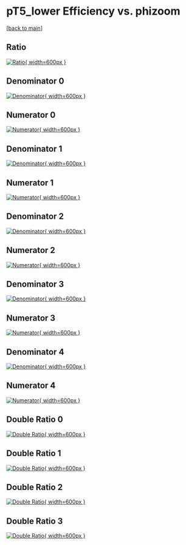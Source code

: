 # pT5_lower Efficiency vs. phizoom

[[back to main](./)]



## Ratio

[![Ratio](../mtv/var/pT5_lower_xtr_211_0_eff_phizoom.png){ width=600px }](../mtv/var/pT5_lower_xtr_211_0_eff_phizoom.pdf)

## Denominator 0

[![Denominator](../mtv/den/pT5_lower_xtr_211_0_eff_phizoom_den0.png){ width=600px }](../mtv/den/pT5_lower_xtr_211_0_eff_phizoom_den0.pdf)

## Numerator 0

[![Numerator](../mtv/num/pT5_lower_xtr_211_0_eff_phizoom_num0.png){ width=600px }](../mtv/num/pT5_lower_xtr_211_0_eff_phizoom_num0.pdf)

## Denominator 1

[![Denominator](../mtv/den/pT5_lower_xtr_211_0_eff_phizoom_den1.png){ width=600px }](../mtv/den/pT5_lower_xtr_211_0_eff_phizoom_den1.pdf)

## Numerator 1

[![Numerator](../mtv/num/pT5_lower_xtr_211_0_eff_phizoom_num1.png){ width=600px }](../mtv/num/pT5_lower_xtr_211_0_eff_phizoom_num1.pdf)

## Denominator 2

[![Denominator](../mtv/den/pT5_lower_xtr_211_0_eff_phizoom_den2.png){ width=600px }](../mtv/den/pT5_lower_xtr_211_0_eff_phizoom_den2.pdf)

## Numerator 2

[![Numerator](../mtv/num/pT5_lower_xtr_211_0_eff_phizoom_num2.png){ width=600px }](../mtv/num/pT5_lower_xtr_211_0_eff_phizoom_num2.pdf)

## Denominator 3

[![Denominator](../mtv/den/pT5_lower_xtr_211_0_eff_phizoom_den3.png){ width=600px }](../mtv/den/pT5_lower_xtr_211_0_eff_phizoom_den3.pdf)

## Numerator 3

[![Numerator](../mtv/num/pT5_lower_xtr_211_0_eff_phizoom_num3.png){ width=600px }](../mtv/num/pT5_lower_xtr_211_0_eff_phizoom_num3.pdf)

## Denominator 4

[![Denominator](../mtv/den/pT5_lower_xtr_211_0_eff_phizoom_den4.png){ width=600px }](../mtv/den/pT5_lower_xtr_211_0_eff_phizoom_den4.pdf)

## Numerator 4

[![Numerator](../mtv/num/pT5_lower_xtr_211_0_eff_phizoom_num4.png){ width=600px }](../mtv/num/pT5_lower_xtr_211_0_eff_phizoom_num4.pdf)

## Double Ratio 0

[![Double Ratio](../mtv/ratio/pT5_lower_xtr_211_0_eff_phizoom_ratio0.png){ width=600px }](../mtv/ratio/pT5_lower_xtr_211_0_eff_phizoom_ratio0.pdf)

## Double Ratio 1

[![Double Ratio](../mtv/ratio/pT5_lower_xtr_211_0_eff_phizoom_ratio1.png){ width=600px }](../mtv/ratio/pT5_lower_xtr_211_0_eff_phizoom_ratio1.pdf)

## Double Ratio 2

[![Double Ratio](../mtv/ratio/pT5_lower_xtr_211_0_eff_phizoom_ratio2.png){ width=600px }](../mtv/ratio/pT5_lower_xtr_211_0_eff_phizoom_ratio2.pdf)

## Double Ratio 3

[![Double Ratio](../mtv/ratio/pT5_lower_xtr_211_0_eff_phizoom_ratio3.png){ width=600px }](../mtv/ratio/pT5_lower_xtr_211_0_eff_phizoom_ratio3.pdf)

